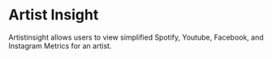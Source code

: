 # Artist Insight

Artistinsight allows users to view simplified Spotify, Youtube, Facebook, and Instagram Metrics for an artist.


